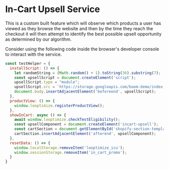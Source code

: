 # In-Cart Upsell Service

This is a custom built feature which will observe which products a user has viewed as they browse the website and then by the time 
they reach the checkout it will then attempt to identify the best possible upsell opportunity as determined by our algorithm.

Consider using the following code inside the browser's developer console to interact with the service.

```js
const testHelper = {
  installScript: () => {
    let randomString = (Math.random() + 1).toString(36).substring(7);
    const upsellScript = document.createElement('script');
    upsellScript.type = "module";
    upsellScript.src = `https://storage.googleapis.com/boom-demo/index.js?version=${randomString}`;
    document.body.insertAdjacentElement('beforeend', upsellScript);
  },
  productView: () => {
    window.looptimize.registerProductView();
  },
  showInCart: async () => {
    await window.looptimize.checkTestEligibility();
    const upsellComponent = document.createElement('incart-upsell');
    const cartSection = document.getElementById('shopify-section-template--14574067187825__cart-footer');
    cartSection.insertAdjacentElement('afterend', upsellComponent);
  },
  resetData: () => {
    window.localStorage.removeItem('looptimize_icu');
    window.sessionStorage.removeItem('in_cart_promo');
  }
}
```